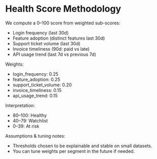 ﻿# Health Score Methodology

We compute a 0–100 score from weighted sub-scores:
- Login frequency (last 30d)
- Feature adoption (distinct features last 30d)
- Support ticket volume (last 30d)
- Invoice timeliness (90d: paid vs late)
- API usage trend (last 7d vs previous 7d)

Weights:
- login_frequency: 0.25
- feature_adoption: 0.25
- support_ticket_volume: 0.20
- invoice_timeliness: 0.15
- api_usage_trend: 0.15

Interpretation:
- 80–100: Healthy
- 40–79: Watchlist
- 0–39: At risk

Assumptions & tuning notes:
- Thresholds chosen to be explainable and stable on small datasets.
- You can tune weights per segment in the future if needed.

